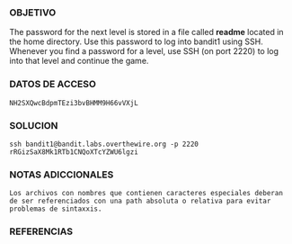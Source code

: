 ### OBJETIVO 
The password for the next level is stored in a file called **readme** located in the home directory. Use this password to log into bandit1 using SSH. Whenever you find a password for a level, use SSH (on port 2220) to log into that level and continue the game.
### DATOS DE ACCESO
	NH2SXQwcBdpmTEzi3bvBHMM9H66vVXjL

### SOLUCION
	ssh bandit1@bandit.labs.overthewire.org -p 2220
	rRGizSaX8Mk1RTb1CNQoXTcYZWU6lgzi

### NOTAS ADICCIONALES
	Los archivos con nombres que contienen caracteres especiales deberan de ser referenciados con una path absoluta o relativa para evitar problemas de sintaxxis.
### REFERENCIAS
